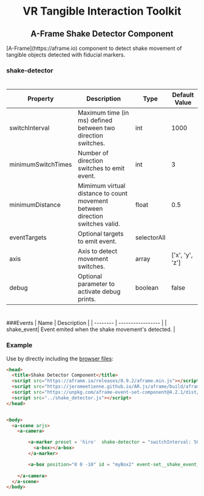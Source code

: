 <h1 align="center">VR Tangible Interaction Toolkit</h1>

<h2 align="center">A-Frame Shake Detector Component</h2>
[A-Frame](https://aframe.io) component to detect shake movement of tangible objects detected with fiducial markers.

### shake-detector

#
| Property | Description | Type | Default Value |
| -------- | ----------------- | ---- |------------- |
| switchInterval | Maximum time (in ms) defined between two direction switches. | int |   1000     |
| minimumSwitchTimes | Number of direction switches to emit event. | int | 3 |
| minimumDistance | Mimimum virtual distance to count movement between direction switches valid. | float | 0.5 |
| eventTargets | Optional targets to emit event. | selectorAll |  |
| axis | Axis to detect movement switches. | array | ['x', 'y', 'z'] |
| debug | Optional parameter to activate debug prints. | boolean  |false |
#

###Events
| Name | Description |
| -------- | ----------------- |
| shake_event| Event emited when  the shake movement's detected. |

### Example

Use by directly including the [browser files](examples):

```html
<head>
  <title>Shake Detector Component</title>
  <script src="https://aframe.io/releases/0.9.2/aframe.min.js"></script>
  <script src="https://jeromeetienne.github.io/AR.js/aframe/build/aframe-ar.js"></script>
  <script src="https://unpkg.com/aframe-event-set-component@4.2.1/dist/aframe-event-set-component.min.js"></script>
  <script src="../shake_detector.js"></script>
</head>


<body>
  <a-scene arjs>
    <a-camera>

        <a-marker preset = 'hiro'  shake-detector = "switchInterval: 500 ; minimumSwitchTimes: 3 ; minimumDistance: 0.3 ; eventTargets:#myBox2; axis:y ; debug: true;">
          <a-box></a-box>
        </a-marker>

        <a-box position="0 0 -10" id = "myBox2" event-set__shake_event_y = "color:yellow; position: 0 0 -5" ></a-box>
    
    </a-camera>
  </a-scene>
</body>
```

